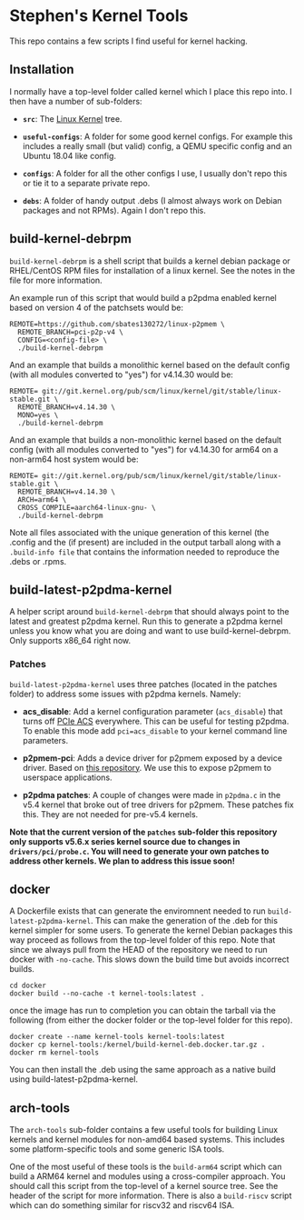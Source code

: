 # Stephen's Kernel Tools

This repo contains a few scripts I find useful for kernel hacking.

## Installation

I normally have a top-level folder called kernel which I place this
repo into. I then have a number of sub-folders:

+ **```src```**: The [Linux Kernel][1] tree.

+ **```useful-configs```**: A folder for some good kernel configs. For
example this includes a really small (but valid) config, a QEMU
specific config and an Ubuntu 18.04 like config.

+ **```configs```**: A folder for all the other configs I use, I usually
don't repo this or tie it to a separate private repo.

+ **```debs```**: A folder of handy output .debs (I almost always work
on Debian packages and not RPMs). Again I don't repo this.

## build-kernel-debrpm

```build-kernel-debrpm``` is a shell script that builds a kernel
debian package or RHEL/CentOS RPM files for installation of a linux
kernel. See the notes in the file for more information.

An example run of this script that would build a p2pdma enabled kernel
based on version 4 of the patchsets would be:
```
REMOTE=https://github.com/sbates130272/linux-p2pmem \
  REMOTE_BRANCH=pci-p2p-v4 \
  CONFIG=<config-file> \
  ./build-kernel-debrpm
```
And an example that builds a monolithic kernel based on the default
config (with all modules converted to "yes") for v4.14.30 would be:
```
REMOTE= git://git.kernel.org/pub/scm/linux/kernel/git/stable/linux-stable.git \
  REMOTE_BRANCH=v4.14.30 \
  MONO=yes \
  ./build-kernel-debrpm
```
And an example that builds a non-monolithic kernel based on the default
config (with all modules converted to "yes") for v4.14.30 for arm64 on
a non-arm64 host system would be:
```
REMOTE= git://git.kernel.org/pub/scm/linux/kernel/git/stable/linux-stable.git \
  REMOTE_BRANCH=v4.14.30 \
  ARCH=arm64 \
  CROSS_COMPILE=aarch64-linux-gnu- \
  ./build-kernel-debrpm
```
Note all files associated with the unique generation of this kernel
(the .config and the <path-file> (if present) are included in the
output tarball along with a ```.build-info file``` that contains the
information needed to reproduce the .debs or .rpms.

## build-latest-p2pdma-kernel

A helper script around ```build-kernel-debrpm``` that should always
point to the latest and greatest p2pdma kernel. Run this to generate a
p2pdma kernel unless you know what you are doing and want to use
build-kernel-debrpm. Only supports x86_64 right now.

### Patches

```build-latest-p2pdma-kernel``` uses three patches (located in the
patches folder) to address some issues with p2pdma kernels. Namely:

+ **acs_disable**: Add a kernel configuration parameter
(```acs_disable```) that turns off [PCIe ACS][2] everywhere. This can
be useful for testing p2pdma. To enable this mode add
```pci=acs_disable``` to your kernel command line parameters.

+ **p2pmem-pci**: Adds a device driver for p2pmem exposed by a device
driver. Based on [this repository][3]. We use this to expose p2pmem to
userspace applications.

+ **p2pdma patches**: A couple of changes were made in ```p2pdma.c```
in the v5.4 kernel that broke out of tree drivers for p2pmem. These
patches fix this. They are not needed for pre-v5.4 kernels.

**Note that the current version of the ```patches``` sub-folder this
repository only supports v5.6.x series kernel source due to changes in
```drivers/pci/probe.c```. You will need to generate your own patches
to address other kernels. We plan to address this issue soon!**

## docker

A Dockerfile exists that can generate the enviromnent needed to run
```build-latest-p2pdma-kernel```. This can make the generation of the
.deb for this kernel simpler for some users. To generate the kernel
Debian packages this way proceed as follows from the top-level folder
of this repo. Note that since we always pull from the HEAD of the
repository we need to run docker with ```-no-cache```. This slows down
the build time but avoids incorrect builds.
```
cd docker
docker build --no-cache -t kernel-tools:latest .
```
once the image has run to completion you can obtain the tarball via
the following (from either the docker folder or the top-level folder
for this repo).
```
docker create --name kernel-tools kernel-tools:latest
docker cp kernel-tools:/kernel/build-kernel-deb.docker.tar.gz .
docker rm kernel-tools
```
You can then install the .deb using the same approach as a native
build using build-latest-p2pdma-kernel.

## arch-tools

The ```arch-tools``` sub-folder contains a few useful tools for
building Linux kernels and kernel modules for non-amd64 based
systems. This includes some platform-specific tools and some generic
ISA tools.

One of the most useful of these tools is the ```build-arm64``` script
which can build a ARM64 kernel and modules using a cross-compiler
approach. You should call this script from the top-level of a kernel
source tree. See the header of the script for more information. There
is also a ```build-riscv``` script which can do something similar for
riscv32 and riscv64 ISA.

[1]: https://www.kernel.org/
[2]: http://www.intel.com/content/www/us/en/pci-express/pci-sig-sr-iov-primer-sr-iov-technology-paper.html
[3]: https://github.com/Eideticom/p2pmem-pci
